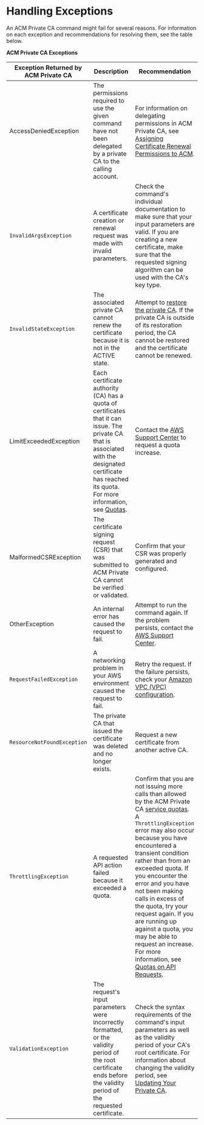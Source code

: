 # Handling Exceptions<a name="PCATsExceptions"></a>

An ACM Private CA command might fail for several reasons\. For information on each exception and recommendations for resolving them, see the table below\.


**ACM Private CA Exceptions**  

|  Exception Returned by ACM Private CA  | Description | Recommendation | 
| --- | --- | --- | 
| AccessDeniedException | The permissions required to use the given command have not been delegated by a private CA to the calling account\. |  For information on delegating permissions in ACM Private CA, see [Assigning Certificate Renewal Permissions to ACM](PcaPermissions.md)\.  | 
|  `InvalidArgsException`  | A certificate creation or renewal request was made with invalid parameters\. | Check the command's individual documentation to make sure that your input parameters are valid\. If you are creating a new certificate, make sure that the requested signing algorithm can be used with the CA's key type\. | 
|  `InvalidStateException`  | The associated private CA cannot renew the certificate because it is not in the ACTIVE state\. | Attempt to [restore the private CA](PCARestoreCA.md)\. If the private CA is outside of its restoration period, the CA cannot be restored and the certificate cannot be renewed\. | 
| LimitExceededException | Each certificate authority \(CA\) has a quota of certificates that it can issue\. The private CA that is associated with the designated certificate has reached its quota\. For more information, see [Quotas](PcaLimits.md)\. | Contact the [AWS Support Center](https://aws.amazon.com/premiumsupport/) to request a quota increase\. | 
| MalformedCSRException | The certificate signing request \(CSR\) that was submitted to ACM Private CA cannot be verified or validated\. | Confirm that your CSR was properly generated and configured\.  | 
| OtherException | An internal error has caused the request to fail\. | Attempt to run the command again\. If the problem persists, contact the [AWS Support Center](https://aws.amazon.com/premiumsupport/)\. | 
|  `RequestFailedException`  |  A networking problem in your AWS environment caused the request to fail\.  |  Retry the request\. If the failure persists, check your [Amazon VPC \(VPC\) configuration](https://docs.aws.amazon.com/vpc/latest/userguide/what-is-amazon-vpc.html)\.  | 
|  `ResourceNotFoundException`  |  The private CA that issued the certificate was deleted and no longer exists\.  |  Request a new certificate from another active CA\.  | 
| `ThrottlingException` | A requested API action failed because it exceeded a quota\. |  Confirm that you are not issuing more calls than allowed by the ACM Private CA [service quotas](PcaLimits.md)\. A `ThrottlingException` error may also occur because you have encountered a transient condition rather than from an exceeded quota\. If you encounter the error and you have not been making calls in excess of the quota, try your request again\. If you are running up against a quota, you may be able to request an increase\. For more information, see [Quotas on API Requests](PcaLimits.md#PcaLimits-api)\. | 
|  `ValidationException`  |  The request's input parameters were incorrectly formatted, or the validity period of the root certificate ends before the validity period of the requested certificate\.  |  Check the syntax requirements of the command's input parameters as well as the validity period of your CA's root certificate\. For information about changing the validity period, see [Updating Your Private CA](PCAUpdateCA.md)\.  | 